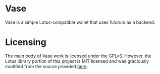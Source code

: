 # Vase

Vase is a simple Lotus-compatible wallet that uses fulcrum
as a backend.

# Licensing

The main body of Vase work is licensed under the GPLv3. However,
the Lotus library portion of this project is MIT licensed and was
graciously modified from the source provided [here](https://github.com/twostack/dartsv).
